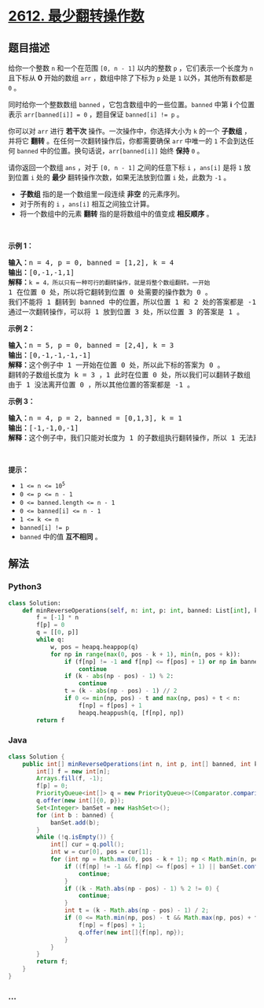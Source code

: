 # [2612. 最少翻转操作数](https://leetcode-cn.com/problems/minimum-reverse-operations)



## 题目描述

<!-- 这里写题目描述 -->

<p>给你一个整数&nbsp;<code>n</code>&nbsp;和一个在范围 <code>[0, n - 1]</code>&nbsp;以内的整数&nbsp;<code>p</code>&nbsp;，它们表示一个长度为 <code>n</code> 且下标从 <strong>0</strong>&nbsp;开始的数组&nbsp;<code>arr</code>&nbsp;，数组中除了下标为&nbsp;<code>p</code>&nbsp;处是 <code>1</code>&nbsp;以外，其他所有数都是 <code>0</code>&nbsp;。</p>

<p>同时给你一个整数数组&nbsp;<code>banned</code>&nbsp;，它包含数组中的一些位置。<code>banned</code>&nbsp;中第&nbsp;<strong>i</strong>&nbsp;个位置表示&nbsp;<code>arr[banned[i]] = 0</code>&nbsp;，题目保证&nbsp;<code>banned[i] != p</code>&nbsp;。</p>

<p>你可以对 <code>arr</code>&nbsp;进行 <strong>若干次</strong>&nbsp;操作。一次操作中，你选择大小为 <code>k</code>&nbsp;的一个 <strong>子数组</strong>&nbsp;，并将它 <b>翻转</b>&nbsp;。在任何一次翻转操作后，你都需要确保 <code>arr</code>&nbsp;中唯一的 <code>1</code>&nbsp;不会到达任何 <code>banned</code>&nbsp;中的位置。换句话说，<code>arr[banned[i]]</code>&nbsp;始终&nbsp;<strong>保持</strong>&nbsp;<code>0</code>&nbsp;。</p>

<p>请你返回一个数组&nbsp;<code>ans</code>&nbsp;，对于<em>&nbsp;</em><code>[0, n - 1]</code>&nbsp;之间的任意下标&nbsp;<code>i</code>&nbsp;，<code>ans[i]</code>&nbsp;是将&nbsp;<code>1</code>&nbsp;放到位置&nbsp;<code>i</code>&nbsp;处的&nbsp;<strong>最少</strong>&nbsp;翻转操作次数，如果无法放到位置&nbsp;<code>i</code>&nbsp;处，此数为&nbsp;<code>-1</code>&nbsp;。</p>

<ul>
	<li><strong>子数组</strong>&nbsp;指的是一个数组里一段连续 <strong>非空</strong>&nbsp;的元素序列。</li>
	<li>对于所有的 <code>i</code>&nbsp;，<code>ans[i]</code>&nbsp;相互之间独立计算。</li>
	<li>将一个数组中的元素 <strong>翻转</strong> 指的是将数组中的值变成 <strong>相反顺序</strong>&nbsp;。</li>
</ul>

<p>&nbsp;</p>

<p><strong>示例 1：</strong></p>

<pre>
<b>输入：</b>n = 4, p = 0, banned = [1,2], k = 4
<b>输出：</b>[0,-1,-1,1]
<b>解释：</b><code>k = 4，所以只有一种可行的翻转操作，就是将整个数组翻转。一开始 </code>1<strong> </strong>在位置 0 处，所以将它翻转到位置 0 处需要的操作数为 0 。
我们不能将 1 翻转到 banned 中的位置，所以位置 1 和 2 处的答案都是 -1 。
通过一次翻转操作，可以将 1 放到位置 3 处，所以位置 3 的答案是 1 。
</pre>

<p><strong>示例 2：</strong></p>

<pre>
<b>输入：</b>n = 5, p = 0, banned = [2,4], k = 3
<b>输出：</b>[0,-1,-1,-1,-1]
<b>解释：</b>这个例子中 1 一开始在位置 0 处，所以此下标的答案为 0 。
翻转的子数组长度为 k = 3 ，1 此时在位置 0 处，所以我们可以翻转子数组 [0, 2]，但翻转后的下标 2 在 banned 中，所以不能执行此操作。
由于 1 没法离开位置 0 ，所以其他位置的答案都是 -1 。
</pre>

<p><strong>示例 3：</strong></p>

<pre>
<b>输入：</b>n = 4, p = 2, banned = [0,1,3], k = 1
<b>输出：</b>[-1,-1,0,-1]
<b>解释：</b>这个例子中，我们只能对长度为 1 的子数组执行翻转操作，所以 1 无法离开初始位置。
</pre>

<p>&nbsp;</p>

<p><strong>提示：</strong></p>

<ul>
	<li><code>1 &lt;= n &lt;= 10<sup>5</sup></code></li>
	<li><code>0 &lt;= p &lt;= n - 1</code></li>
	<li><code>0 &lt;= banned.length &lt;= n - 1</code></li>
	<li><code>0 &lt;= banned[i] &lt;= n - 1</code></li>
	<li><code>1 &lt;= k &lt;= n&nbsp;</code></li>
	<li><code>banned[i] != p</code></li>
	<li><code>banned</code>&nbsp;中的值 <strong>互不相同</strong>&nbsp;。</li>
</ul>


## 解法

<!-- 这里可写通用的实现逻辑 -->

<!-- tabs:start -->

### **Python3**

<!-- 这里可写当前语言的特殊实现逻辑 -->

```python
class Solution:
    def minReverseOperations(self, n: int, p: int, banned: List[int], k: int) -> List[int]:
        f = [-1] * n
        f[p] = 0
        q = [[0, p]]
        while q:
            w, pos = heapq.heappop(q)
            for np in range(max(0, pos - k + 1), min(n, pos + k)):
                if (f[np] != -1 and f[np] <= f[pos] + 1) or np in banned:
                    continue
                if (k - abs(np - pos) - 1) % 2:
                    continue
                t = (k - abs(np - pos) - 1) // 2
                if 0 <= min(np, pos) - t and max(np, pos) + t < n:
                    f[np] = f[pos] + 1
                    heapq.heappush(q, [f[np], np])
        return f
```

### **Java**

<!-- 这里可写当前语言的特殊实现逻辑 -->

```java
class Solution {
    public int[] minReverseOperations(int n, int p, int[] banned, int k) {
        int[] f = new int[n];
        Arrays.fill(f, -1);
        f[p] = 0;
        PriorityQueue<int[]> q = new PriorityQueue<>(Comparator.comparingInt(a -> a[1]));
        q.offer(new int[]{0, p});
        Set<Integer> banSet = new HashSet<>();
        for (int b : banned) {
            banSet.add(b);
        }
        while (!q.isEmpty()) {
            int[] cur = q.poll();
            int w = cur[0], pos = cur[1];
            for (int np = Math.max(0, pos - k + 1); np < Math.min(n, pos + k); np++) {
                if ((f[np] != -1 && f[np] <= f[pos] + 1) || banSet.contains(np)) {
                    continue;
                }
                if ((k - Math.abs(np - pos) - 1) % 2 != 0) {
                    continue;
                }
                int t = (k - Math.abs(np - pos) - 1) / 2;
                if (0 <= Math.min(np, pos) - t && Math.max(np, pos) + t < n) {
                    f[np] = f[pos] + 1;
                    q.offer(new int[]{f[np], np});
                }
            }
        }
        return f;
    }
}
```

### **...**

```

```

<!-- tabs:end -->
